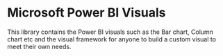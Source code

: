 # Microsoft Power BI Visuals
This library contains the Power BI visuals such as the Bar chart, Column chart etc and the visual framework for anyone to build a custom visual to meet their own needs.

